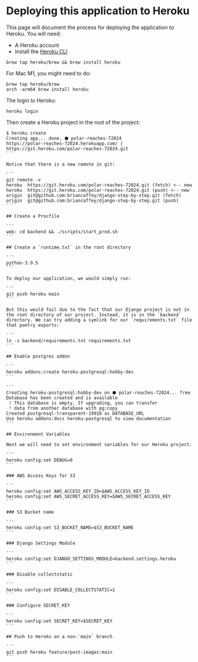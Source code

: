 # Deploying this application to Heroku

This page will document the process for deploying the application to Heroku. You will need:

- A Heroku account
- Install the [Heroku CLI](https://devcenter.heroku.com/articles/heroku-cli)

```
brew tap heroku/brew && brew install heroku
```

For Mac M1, you might need to do:

```
brew tap heroku/brew
arch -arm64 brew install heroku
```

The login to Heroku:

```
heroku login
```

Then create a Heroku project in the root of the project:

````
$ heroku create
Creating app... done, ⬢ polar-reaches-72024
https://polar-reaches-72024.herokuapp.com/ | https://git.heroku.com/polar-reaches-72024.git
```

Notice that there is a new remote in git:

```
git remote -v
heroku  https://git.heroku.com/polar-reaches-72024.git (fetch) <-- new
heroku  https://git.heroku.com/polar-reaches-72024.git (push) <-- new
origin  git@github.com:briancaffey/django-step-by-step.git (fetch)
origin  git@github.com:briancaffey/django-step-by-step.git (push)
```

## Create a Procfile

```
web: cd backend && ./scripts/start_prod.sh
```

## Create a `runtime.txt` in the root directory

```
python-3.9.5
```

To deploy our application, we would simply run:

```
git push heroku main
```

But this would fail due to the fact that our Django project is not in the root directory of our project. Instead, it is in the `backend` directory. We can try adding a symlink for our `requirements.txt` file that poetry exports:

```
ln -s backend/requirements.txt requirements.txt
```

## Enable postgres addon

```
heroku addons:create heroku-postgresql:hobby-dev
```

```
Creating heroku-postgresql:hobby-dev on ⬢ polar-reaches-72024... free
Database has been created and is available
 ! This database is empty. If upgrading, you can transfer
 ! data from another database with pg:copy
Created postgresql-transparent-19918 as DATABASE_URL
Use heroku addons:docs heroku-postgresql to view documentation
```

## Environment Variables

Next we will need to set environment variables for our Heroku project:

```
heroku config:set DEBUG=0
```

### AWS Access Keys for S3

```
heroku config:set AWS_ACCESS_KEY_ID=$AWS_ACCESS_KEY_ID
heroku config:set AWS_SECRET_ACCESS_KEY=$AWS_SECRET_ACCESS_KEY
```

### S3 Bucket name

```
heroku config:set S3_BUCKET_NAME=$S3_BUCKET_NAME
```

### Django Settings Module

```
heroku config:set DJANGO_SETTINGS_MODULE=backend.settings.heroku
```

### Disable collectstatic

```
heroku config:set DISABLE_COLLECTSTATIC=1
```

### Configure SECRET_KEY

```
heroku config:set SECRET_KEY=$SECRET_KEY
```

## Push to Heroku on a non-`main` branch

```
git push heroku feature/post-images:main
```
